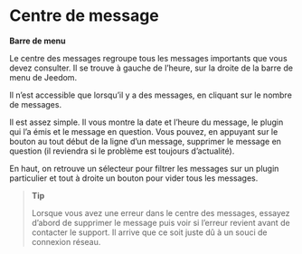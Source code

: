 # Centre de message

**Barre de menu**

Le centre des messages regroupe tous les messages importants que vous devez consulter. Il se trouve à gauche de l’heure, sur la droite de la barre de menu de Jeedom.

Il n’est accessible que lorsqu’il y a des messages, en cliquant sur le nombre de messages.

Il est assez simple. Il vous montre la date et l’heure du message, le plugin qui l’a émis et le message en question. Vous pouvez, en appuyant sur le bouton au tout début de la ligne d’un message, supprimer le message en question (il reviendra si le problème est toujours d’actualité).

En haut, on retrouve un sélecteur pour filtrer les messages sur un plugin particulier et tout à droite un bouton pour vider tous les messages.

> **Tip**
>
> Lorsque vous avez une erreur dans le centre des messages, essayez d’abord de supprimer le message puis voir si l’erreur revient avant de contacter le support. Il arrive que ce soit juste dû à un souci de connexion réseau.
